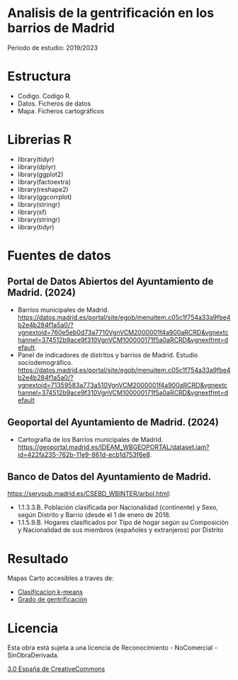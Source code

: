 # Analisis de la gentrificación en los barrios de Madrid
Periodo de estudio: 2019/2023

# Estructura 
- Codigo. Codigo R. 
- Datos. Ficheros de datos
- Mapa. Ficheros cartográficos



# Librerias R 

- library(tidyr)
- library(dplyr)
- library(ggplot2)
- library(factoextra)
- library(reshape2)
- library(ggcorrplot)
- library(stringr)
- library(sf)
- library(stringr)
- library(tidyr)


# Fuentes de datos

## Portal de Datos Abiertos del Ayuntamiento de Madrid. (2024)
	
- Barrios municipales de Madrid. https://datos.madrid.es/portal/site/egob/menuitem.c05c1f754a33a9fbe4b2e4b284f1a5a0/?vgnextoid=760e5eb0d73a7710VgnVCM2000001f4a900aRCRD&vgnextchannel=374512b9ace9f310VgnVCM100000171f5a0aRCRD&vgnextfmt=default.
- Panel de indicadores de distritos y barrios de Madrid. Estudio sociodemográfico. https://datos.madrid.es/portal/site/egob/menuitem.c05c1f754a33a9fbe4b2e4b284f1a5a0/?vgnextoid=71359583a773a510VgnVCM2000001f4a900aRCRD&vgnextchannel=374512b9ace9f310VgnVCM100000171f5a0aRCRD&vgnextfmt=default 


## Geoportal del Ayuntamiento de Madrid. (2024)
 
 - Cartografía de los Barrios municipales de Madrid. https://geoportal.madrid.es/IDEAM_WBGEOPORTAL/dataset.iam?id=422fa235-762b-11e9-861d-ecb1d753f6e8. 

## Banco de Datos del Ayuntamiento de Madrid. 
https://servpub.madrid.es/CSEBD_WBINTER/arbol.html:

- 1.1.3.3.B. Población clasificada por Nacionalidad (continente) y Sexo, según Distrito y Barrio (desde el 1 de enero de 2018. 
- 1.1.5.9.B. Hogares clasificados por Tipo de hogar según su Composición y Nacionalidad de sus miembros (españoles y extranjeros) por Distrito


# Resultado

Mapas Carto accesibles a través de:

- [Clasificacion k-means](https://pinea.app.carto.com/map/4aced469-f471-438e-8050-1f6b26d874d2)
- [Grado de gentrificación](https://pinea.app.carto.com/map/5847c277-513e-4931-8e5c-b2efc0788f8e) 

# Licencia 
Esta obra está sujeta a una licencia de Reconocimiento -  NoComercial - SinObraDerivada. 

[3.0 España de CreativeCommons](https://creativecommons.org/licenses/by-nc-nd/3.0/es/)

